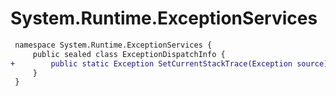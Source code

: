 # System.Runtime.ExceptionServices

``` diff
 namespace System.Runtime.ExceptionServices {
     public sealed class ExceptionDispatchInfo {
+        public static Exception SetCurrentStackTrace(Exception source);
     }
 }
```
